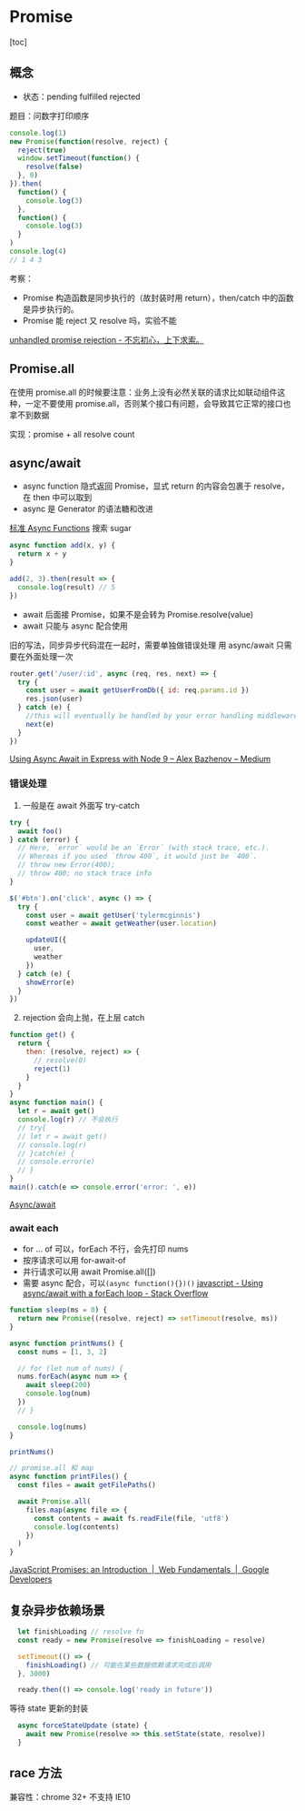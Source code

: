 # Promise
[toc]

## 概念
- 状态：pending fulfilled rejected

题目：问数字打印顺序
```js
console.log(1)
new Promise(function(resolve, reject) {
  reject(true)
  window.setTimeout(function() {
    resolve(false)
  }, 0)
}).then(
  function() {
    console.log(3)
  },
  function() {
    console.log(3)
  }
)
console.log(4)
// 1 4 3
```
考察：
- Promise 构造函数是同步执行的（故封装时用 return），then/catch 中的函数是异步执行的。
- Promise 能 reject 又 resolve 吗，实验不能


[unhandled promise rejection - 不忘初心，上下求索。](https://liyaoli.com/2017-06-26/unhandled-promise-rejection.html)

## Promise.all

在使用 promise.all 的时候要注意：业务上没有必然关联的请求比如联动组件这种，一定不要使用 promise.all，否则某个接口有问题，会导致其它正常的接口也拿不到数据

实现：promise  + all resolve count

## async/await

- async function 隐式返回 Promise，显式 return 的内容会包裹于 resolve，在 then 中可以取到
- async 是 Generator 的语法糖和改进

[标准 Async Functions](https://tc39.es/ecmascript-asyncawait/) 搜索 sugar

```js
async function add(x, y) {
  return x + y
}

add(2, 3).then(result => {
  console.log(result) // 5
})
```

- await 后面接 Promise，如果不是会转为 Promise.resolve(value)
- await 只能与 async 配合使用

旧的写法，同步异步代码混在一起时，需要单独做错误处理
用 async/await 只需要在外面处理一次

```js
router.get('/user/:id', async (req, res, next) => {
  try {
    const user = await getUserFromDb({ id: req.params.id })
    res.json(user)
  } catch (e) {
    //this will eventually be handled by your error handling middleware
    next(e)
  }
})
```

[Using Async Await in Express with Node 9 – Alex Bazhenov – Medium](https://medium.com/@Abazhenov/using-async-await-in-express-with-node-8-b8af872c0016)

### 错误处理

1. 一般是在 await 外面写 try-catch

```js
try {
  await foo()
} catch (error) {
  // Here, `error` would be an `Error` (with stack trace, etc.).
  // Whereas if you used `throw 400`, it would just be `400`.
  // throw new Error(400);
  // throw 400; no stack trace info
}

$('#btn').on('click', async () => {
  try {
    const user = await getUser('tylermcginnis')
    const weather = await getWeather(user.location)

    updateUI({
      user,
      weather
    })
  } catch (e) {
    showError(e)
  }
})
```

2. rejection 会向上抛，在上层 catch

```js
function get() {
  return {
    then: (resolve, reject) => {
      // resolve(0)
      reject(1)
    }
  }
}
async function main() {
  let r = await get()
  console.log(r) // 不会执行
  // try{
  // let r = await get()
  // console.log(r)
  // }catch(e) {
  // console.error(e)
  // }
}
main().catch(e => console.error('error: ', e))
```

[Async/await](https://javascript.info/async-await)

### await each

- for ... of 可以，forEach 不行，会先打印 nums
- 按序请求可以用 for-await-of
- 并行请求可以用 await Promise.all([])
- 需要 async 配合，可以`(async function(){})()`
  [javascript - Using async/await with a forEach loop - Stack Overflow](https://stackoverflow.com/questions/37576685/using-async-await-with-a-foreach-loop)

```js
function sleep(ms = 0) {
  return new Promise((resolve, reject) => setTimeout(resolve, ms))
}

async function printNums() {
  const nums = [1, 3, 2]

  // for (let num of nums) {
  nums.forEach(async num => {
    await sleep(200)
    console.log(num)
  })
  // }

  console.log(nums)
}

printNums()

// promise.all 和 map
async function printFiles() {
  const files = await getFilePaths()

  await Promise.all(
    files.map(async file => {
      const contents = await fs.readFile(file, 'utf8')
      console.log(contents)
    })
  )
}
```

[JavaScript Promises: an Introduction  |  Web Fundamentals  |  Google Developers](https://developers.google.com/web/fundamentals/primers/promises#javascript_exceptions_and_promises)

## 复杂异步依赖场景
```js
  let finishLoading // resolve fn
  const ready = new Promise(resolve => finishLoading = resolve)

  setTimeout(() => {
    finishLoading() // 可能在某些数据依赖请求完成后调用
  }, 3000)

  ready.then(() => console.log('ready in future'))
```

等待 state 更新的封装
```js
  async forceStateUpdate (state) {
    await new Promise(resolve => this.setState(state, resolve))
  }
```

## race 方法
兼容性：chrome 32+ 不支持 IE10

